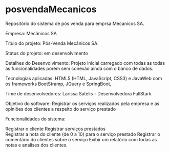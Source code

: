 # posvendaMecanicos
Repositório do sistema de pós venda para emprsa Mecanicos SA.

Empresa: Mecânicos SA

Título do projeto: Pós-Venda Mecânicos SA.

Status do projeto: em desenvolvimento 

Detalhes do Desenvolvimento: Projeto inicial carregado com todas as todas as funcionalidades porém sem conexão ainda com o banco de dados. 

Tecnologias aplicadas: HTML5 (HTML, JavaScript, CSS3) e JavaWeb com os frameworks BootStramp, JQuery e SpringBoot, 

Time de desenvolvedores: Larissa Satelis - Desenvolvedora FullStark

Objetivo do software: Registrar os serviços realizados pela empresa e as opiniões dos clientes a respeito do serviço prestado

Funcionalidades do sistema: 

Registrar o cliente
Registrar serviços prestados  
Registrar a nota do cliente (de 0 a 10) para o serviço prestado
Registrar o comentário do clientes sobre o serviço
Exibir um relatório com todas as notas e analises dos clientes. 


